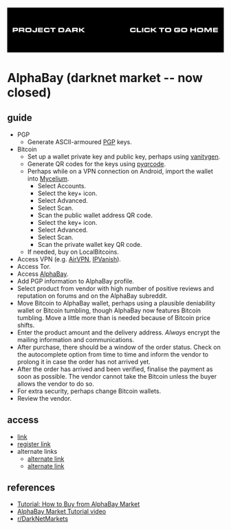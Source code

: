 [![](media/project_dark_home.png)](documentation.md)

# AlphaBay (darknet market -- now closed)

## guide

- PGP
    - Generate ASCII-armoured [PGP](#PGP) keys.
- Bitcoin
    - Set up a wallet private key and public key, perhaps using [vanitygen](#vanity-wallet).
    - Generate QR codes for the keys using [pyqrcode](#QR-code).
    - Perhaps while on a VPN connection on Android, import the wallet into [Mycelium](https://play.google.com/store/apps/details?id=com.mycelium.wallet).
        - Select Accounts.
        - Select the key+ icon.
        - Select Advanced.
        - Select Scan.
        - Scan the public wallet address QR code.
        - Select the key+ icon.
        - Select Advanced.
        - Select Scan.
        - Scan the private wallet key QR code.
    - If needed, buy on LocalBitcoins.
- Access VPN (e.g. [AirVPN](https://github.com/wdbm/resources_AirVPN), [IPVanish](https://www.ipvanish.com)).
- Access Tor.
- Access [AlphaBay](http://pwoah7foa6au2pul.onion/index.php).
- Add PGP information to AlphaBay profile.
- Select product from vendor with high number of positive reviews and reputation on forums and on the AlphaBay subreddit.
- Move Bitcoin to AlphaBay wallet, perhaps using a plausible deniability wallet or Bitcoin tumbling, though AlphaBay now features Bitcoin tumbling. Move a little more than is needed because of Bitcoin price shifts.
- Enter the product amount and the delivery address. *Always* encrypt the mailing information and communications.
- After purchase, there should be a window of the order status. Check on the autocomplete option from time to time and inform the vendor to prolong it in case the order has not arrived yet.
- After the order has arrived and been verified, finalise the payment as soon as possible. The vendor cannot take the Bitcoin unless the buyer allows the vendor to do so.
- For extra security, perhaps change Bitcoin wallets.
- Review the vendor.

## access

- [link](http://pwoah7foa6au2pul.onion/index.php)
- [register link](http://pwoah7foa6au2pul.onion/register.php?aff=41211)
- alternate links
    - [alternate link](http://alphabaywyjrktqn.onion/)
    - [alternate link](http://lo4wpvx3tcdbqra4.onion/)

## references

- [Tutorial: How to Buy from AlphaBay Market](https://www.deepdotweb.com/2015/09/07/tutorial-how-to-buy-from-alphabay-market/)
- [AlphaBay Market Tutorial video](https://www.youtube.com/watch?v=nS-cjQ7kuZ8)
- [r/DarkNetMarkets](https://www.reddit.com/r/darknetmarkets)
